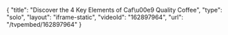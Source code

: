 {
    "title": "Discover the 4 Key Elements of Caf\u00e9 Quality Coffee",
    "type": "solo",
    "layout": "iframe-static",
    "videoId": "162897964",
    "url": "\/tvpembed\/162897964"
}